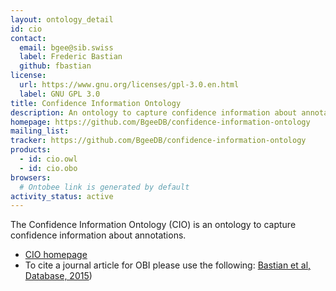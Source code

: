```yaml
---
layout: ontology_detail
id: cio
contact: 
  email: bgee@sib.swiss
  label: Frederic Bastian
  github: fbastian
license:
  url: https://www.gnu.org/licenses/gpl-3.0.en.html
  label: GNU GPL 3.0
title: Confidence Information Ontology
description: An ontology to capture confidence information about annotations.
homepage: https://github.com/BgeeDB/confidence-information-ontology
mailing_list: 
tracker: https://github.com/BgeeDB/confidence-information-ontology
products:
  - id: cio.owl
  - id: cio.obo
browsers:
  # Ontobee link is generated by default
activity_status: active
---
```


The Confidence Information Ontology (CIO) is an ontology to capture confidence information about annotations.

- [CIO homepage](https://github.com/BgeeDB/confidence-information-ontology)
- To cite a journal article for OBI please use the following: [Bastian et al, Database, 2015](http://www.ncbi.nlm.nih.gov/pubmed/25957950))
